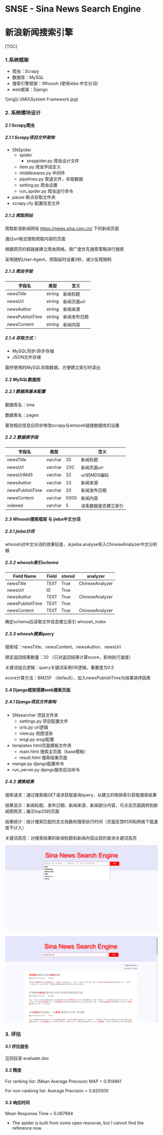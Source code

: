 





# SNSE - Sina News Search Engine

# 新浪新闻搜索引擎



[TOC]























### 1.系统框架

- 爬虫：Scrapy
- 数据库：MySQL
- 搜索引擎框架：Whoosh   (使用ieba 中文分词)
- web框架：Django

![img](.\IMG\System Framework.jpg)



### 2. 系统模块设计

#### 2.1 Scrapy爬虫

##### 2.1.1 Scrapy项目文件架构

- SNSpider
  - spider
    - snsppider.py        爬虫设计文件
  - item.py                      爬虫字段定义
  - middlewares.py      中间件
  - pipelines.py             管道文件，存取数据
  - setting.py                 爬虫设置
  - run_spider.py          爬虫运行命令
- pause                断点存取文件夹
- scrapy.cfy         配置信息文件



##### 2.1.2 爬取网站

爬取新浪新闻网站 https://news.sina.com.cn/ 下的新闻页面

通过url格式限制爬取内容的页面

根据网页的超链接建立爬虫网络。用广度优先搜索策略进行搜索

采用随机User-Agent，爬取延时设置3秒，减少反爬限制

##### 2.1.3 爬虫字段

| 字段名          | 类型    | 含义         |
| --------------- | ------- | ------------ |
| newsTitle       | striing | 新闻标题     |
| newsUrl         | striing | 新闻页面url  |
| newsAuthor      | striing | 新闻来源     |
| newsPublishTime | striing | 新闻发布日期 |
| newsContent     | striing | 新闻内容     |

##### 2.1.4 存取方式：

- MySQL同步/异步存储
- JSON文件存储

最终使用的MySQL存取数据，方便建立索引时读出



#### 2.2 MySQL数据库

##### 2.2.1 数据库基本配置

数据库名：sina

数据表名：pages

更改相应信息应同步修改scrapy与whoosh链接数据库的设置

##### 2.2.2 数据表字段

| 字段名          | 类型    |      | 含义                 |
| --------------- | ------- | ---- | -------------------- |
| newsTitle       | varchar | 35   | 新闻标题             |
| newsUrl         | varchar | 100  | 新闻页面url          |
| newsUrlMd5      | varchar | 32   | url的MD5编码         |
| newsAuthor      | varchar | 10   | 新闻来源             |
| newsPublishTime | varchar | 20   | 新闻发布日期         |
| newsContent     | varchar | 5000 | 新闻内容             |
| indexed         | varchar | 5    | 该条数据是否建立索引 |



#### 2.3 Whoosh搜索框架 与 jieba中文分词

##### 2.3.1 jieba分词

whoosh对中文分词的效果较差，从jieba.analyse导入ChineseAnalyzer中文分析器

##### 2.3.2 whoosh索引schema

| Field Name      | Field | stored | analyzer        |
| --------------- | ----- | ------ | --------------- |
| newsTitle       | TEXT  | True   | ChineseAnalyzer |
| newsUrl         | ID    | True   |                 |
| newsAuthor      | TEXT  | True   | ChineseAnalyzer |
| newsPublishTime | TEXT  | True   |                 |
| newsContent     | TEXT  | True   | ChineseAnalyzer |

[^stored]: 是否存取到磁盘，影响存取空间和建立索引时间，但搜索结果可直接从索引中取出
[^Field.ID]: 以newsUrl作为新闻的唯一标识

确定schema后读取文件信息建立索引 whoosh_index

##### 2.3.3 whoosh搜索query

搜索域：newsTitle、newsContent、newsAuthor、newsUrl

限定返回结果数量：20	（只对返回结果计算score，影响执行速度）

关键词组合逻辑：query关键词采用OR逻辑，重要度为0.5

score计算方法：BM25F （default），加入newsPublishTime为结果排序因素



#### 2.4 Django框架搭建web搜索页面

##### 2.4.1 Django项目文件架构

- SNsearcher         项目文件夹
  - settings.py        项目配置文件
  - urls.py                url逻辑
  - view.py               视图渲染
  - wsgi.py                wsgi配置
- templates             html页面模板文件夹
  - main.html           搜索主页面（base模板）
  - result.html          搜索结果页面
- mange.py             django配置命令
- run_server.py      django服务启动命令

##### 2.4.2 搜索结果

搜索请求：通过搜索框GET请求获取查询query，从建立的倒排索引获取搜索结果

结果显示：新闻标题、发布日期、新闻来源、新闻部分内容，可点击页面跳转到新闻原网页；展示top20的页面

结果统计：统计搜索匹配的总文档数和搜索执行时间（页面反馈时间和网络下载速度不计入）

关键词高亮：对搜索结果的新闻标题和新闻内容出现的查询关键词高亮



![main](.\IMG\main.png)

![search](.\IMG\search.png)



### 3. 评估

#### 3.1 评估报告

见同目录 evaluate.doc

#### 3.2 精度

For ranking list:      (Mean Average Precison) MAP = 0.914861

For non-rankinig list:      Average Precision = 0.820000

#### 3.3 响应时间

Mean Response Time = 0.087994

* The spider is built from some open resourse, but I cannot find the reference now.
